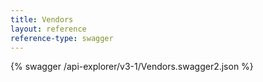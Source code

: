 ```yaml
---
title: Vendors
layout: reference
reference-type: swagger
---
```




{% swagger /api-explorer/v3-1/Vendors.swagger2.json %}
